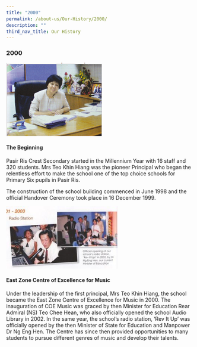 ```yaml
---
title: "2000"
permalink: /about-us/Our-History/2000/
description: ""
third_nav_title: Our History
---
```

### **2000**

![](/images/2000.jpg)

#### **The Beginning**
Pasir Ris Crest Secondary started in the Millennium Year with 16 staff and 320 students. Mrs Teo Khin Hiang was the pioneer Principal who began the relentless effort to make the school one of the top choice schools for Primary Six pupils in Pasir Ris.

The construction of the school building commenced in June 1998 and the official Handover Ceremony took place in 16 December 1999.

![](/images/2000a.jpg)

#### **East Zone Centre of Excellence for Music**
Under the leadership of the first principal, Mrs Teo Khin Hiang, the school became the East Zone Centre of Excellence for Music in 2000. The inauguration of COE Music was graced by then Minister for Education Rear Admiral (NS) Teo Chee Hean, who also officially opened the school Audio Library in 2002. In the same year, the school’s radio station, ‘Rev It Up’ was officially opened by the then Minister of State for Education and Manpower Dr Ng Eng Hen. The Centre has since then provided opportunities to many students to pursue different genres of music and develop their talents.
